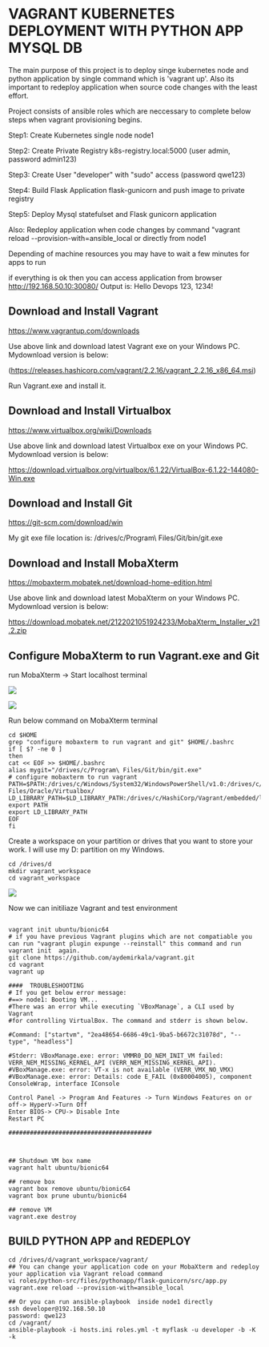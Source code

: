 # VAGRANT KUBERNETES DEPLOYMENT WITH PYTHON APP MYSQL DB

The main purpose of this project is to deploy singe kubernetes node and python application by single command which is 'vagrant up'. Also its important to redeploy application when source code changes with the least effort. 

Project consists of ansible roles which are neccessary to complete below steps when vagrant provisioning begins.

Step1: Create Kubernetes single node node1 

Step2: Create Private Registry k8s-registry.local:5000  (user admin, password admin123)

Step3: Create User "developer" with "sudo" access (password qwe123)

Step4: Build Flask Application flask-gunicorn and push image to private registry

Step5: Deploy Mysql statefulset and Flask gunicorn application

Also: Redeploy application when code changes by command "vagrant reload --provision-with=ansible_local or directly from node1

Depending of machine resources you may have to wait a few minutes for apps to run

if everything is ok then you can access application from browser http://192.168.50.10:30080/ 
Output is: Hello Devops 123, 1234!

## Download and Install Vagrant

https://www.vagrantup.com/downloads 

Use above link and download latest Vagrant exe on your Windows PC. Mydownload version is below:

(https://releases.hashicorp.com/vagrant/2.2.16/vagrant_2.2.16_x86_64.msi)


Run Vagrant.exe and install it.

## Download and Install Virtualbox

https://www.virtualbox.org/wiki/Downloads

Use above link and download latest Virtualbox exe on your Windows PC. Mydownload version is below:

https://download.virtualbox.org/virtualbox/6.1.22/VirtualBox-6.1.22-144080-Win.exe

## Download and Install Git

https://git-scm.com/download/win

My git exe file location is: /drives/c/Program\ Files/Git/bin/git.exe


## Download and Install MobaXterm

https://mobaxterm.mobatek.net/download-home-edition.html

Use above link and download latest MobaXterm on your Windows PC. Mydownload version is below:

https://download.mobatek.net/2122021051924233/MobaXterm_Installer_v21.2.zip



## Configure MobaXterm to run Vagrant.exe and Git

run MobaXterm -> Start localhost terminal

![](https://i.imgur.com/ghuOsyd.png)

![](https://i.imgur.com/S8263ye.png)



Run below command on MobaXterm terminal

```
cd $HOME
grep "configure mobaxterm to run vagrant and git" $HOME/.bashrc
if [ $? -ne 0 ]
then
cat << EOF >> $HOME/.bashrc
alias mygit="/drives/c/Program\ Files/Git/bin/git.exe"
# configure mobaxterm to run vagrant
PATH=$PATH:/drives/c/Windows/System32/WindowsPowerShell/v1.0:/drives/c/HashiCorp/Vagrant/bin:/drives/c/HashiCorp/Vagrant/embedded/bin:/drives/c/Program\ Files/Oracle/Virtualbox/
LD_LIBRARY_PATH=$LD_LIBRARY_PATH:/drives/c/HashiCorp/Vagrant/embedded/lib
export PATH 
export LD_LIBRARY_PATH
EOF
fi

```

Create a workspace on your partition or drives that you want to store your work. I will use my D: partition on my Windows.
```
cd /drives/d
mkdir vagrant_workspace
cd vagrant_workspace
```
![](https://i.imgur.com/fE34Qem.png)


Now we can initiliaze Vagrant and test environment
```

vagrant init ubuntu/bionic64
# if you have previous Vagrant plugins which are not compatiable you can run "vagrant plugin expunge --reinstall" this command and run vagrant init  again.
git clone https://github.com/aydemirkala/vagrant.git
cd vagrant
vagrant up

####  TROUBLESHOOTING
# If you get below error message:
#==> node1: Booting VM...
#There was an error while executing `VBoxManage`, a CLI used by Vagrant
#for controlling VirtualBox. The command and stderr is shown below.

#Command: ["startvm", "2ea48654-6686-49c1-9ba5-b6672c31078d", "--type", "headless"]

#Stderr: VBoxManage.exe: error: VMMR0_DO_NEM_INIT_VM failed: VERR_NEM_MISSING_KERNEL_API (VERR_NEM_MISSING_KERNEL_API).
#VBoxManage.exe: error: VT-x is not available (VERR_VMX_NO_VMX)
#VBoxManage.exe: error: Details: code E_FAIL (0x80004005), component ConsoleWrap, interface IConsole

Control Panel -> Program And Features -> Turn Windows Features on or off-> HyperV->Turn Off
Enter BIOS-> CPU-> Disable Inte
Restart PC

########################################



## Shutdown VM box name
vagrant halt ubuntu/bionic64

## remove box
vagrant box remove ubuntu/bionic64
vagrant box prune ubuntu/bionic64

## remove VM
vagrant.exe destroy

```

## BUILD PYTHON APP and REDEPLOY
```
cd /drives/d/vagrant_workspace/vagrant/
## You can change your application code on your MobaXterm and redeploy your application via Vagrant reload command
vi roles/python-src/files/pythonapp/flask-gunicorn/src/app.py
vagrant.exe reload --provision-with=ansible_local

## Or you can run ansible-playbook  inside node1 directly
ssh developer@192.168.50.10
password: qwe123
cd /vagrant/
ansible-playbook -i hosts.ini roles.yml -t myflask -u developer -b -K -k 
```

